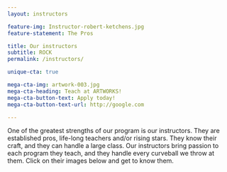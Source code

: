 ```yaml
---
layout: instructors

feature-img: Instructor-robert-ketchens.jpg
feature-statement: The Pros

title: Our instructors
subtitle: ROCK
permalink: /instructors/

unique-cta: true

mega-cta-img: artwork-003.jpg
mega-cta-heading: Teach at ARTWORKS!
mega-cta-button-text: Apply today!
mega-cta-button-text-url: http://google.com

---
```

One of the greatest strengths of our program is our instructors. They are established pros, life-long teachers and/or rising stars. They know their craft, and they can handle a large class. Our instructors bring passion to each program they teach, and they handle every curveball we throw at them. Click on their images below and get to know them.
